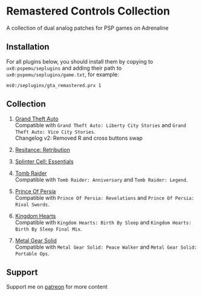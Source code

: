 # Remastered Controls Collection

A collection of dual analog patches for PSP games on Adrenaline

## Installation

For all plugins below, you should install them by copying to `ux0:pspemu/seplugins` and adding their path to `ux0:pspemu/seplugins/game.txt`, for example:

```
ms0:/seplugins/gta_remastered.prx 1
```

## Collection

1. [Grand Theft Auto](https://github.com/TheOfficialFloW/RemasteredControls/releases/tag/GTARemastered)  
   Compatible with `Grand Theft Auto: Liberty City Stories` and `Grand Theft Auto: Vice City Stories`.  
   Changelog v2: Removed R and cross buttons swap

2. [Resitance: Retribution](https://github.com/TheOfficialFloW/RemasteredControls/releases/tag/ResistanceRemastered)

3. [Splinter Cell: Essentials](https://github.com/TheOfficialFloW/RemasteredControls/releases/tag/SplinterCellRemastered)

4. [Tomb Raider](https://github.com/TheOfficialFloW/RemasteredControls/releases/tag/TombRaiderRemastered)  
   Compatible with `Tomb Raider: Anniversary` and `Tomb Raider: Legend`.

5. [Prince Of Persia](https://github.com/TheOfficialFloW/RemasteredControls/releases/tag/POPRemastered)  
   Compatible with `Prince Of Persia: Revelations` and `Prince Of Persia: Rival Swords`.

6. [Kingdom Hearts](https://github.com/TheOfficialFloW/RemasteredControls/releases/tag/KHBBSRemastered)  
   Compatible with `Kingdom Hearts: Birth By Sleep` and `Kingdom Hearts: Birth By Sleep Final Mix`.

7. [Metal Gear Solid](https://github.com/TheOfficialFloW/RemasteredControls/releases/tag/MGSRemastered)  
   Compatible with `Metal Gear Solid: Peace Walker` and `Metal Gear Solid: Portable Ops`.

## Support

Support me on [patreon](https://www.patreon.com/TheOfficialFloW) for more content
